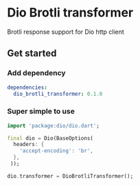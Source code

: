 # Dio Brotli transformer

Brotli response support for Dio http client

## Get started

### Add dependency

```yaml
dependencies:
  dio_brotli_transformer: 0.1.0
```

### Super simple to use

```dart
import 'package:dio/dio.dart';

final dio = Dio(BaseOptions(
  headers: {
    'accept-encoding': 'br',
  },
 ));

dio.transformer = DioBrotliTransformer();
```

